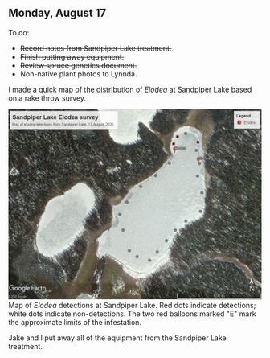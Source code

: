 
## Monday, August 17

To do:

* ~~Record notes from Sandpiper Lake treatment.~~
* ~~Finish putting away equipment.~~
* ~~Review spruce genetics document.~~
* Non-native plant photos to Lynnda.

I made a quick map of the distribution of *Elodea* at Sandpiper Lake based on a rake throw survey.

![Map of *Elodea* detections at Sandpiper Lake.](2020-08-17_Sandpiper_elodea_map.jpg)\
Map of *Elodea* detections at Sandpiper Lake. Red dots indicate detections; white dots indicate non-detections. The two red balloons marked "E" mark the approximate limits of the infestation.

Jake and I put away all of the equipment from the Sandpiper Lake treatment.
